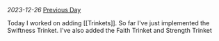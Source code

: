 *2023-12-26*
[Previous Day](Daily%20Notes/Day%2018-4)

Today I worked on adding [[Trinkets]]. So far I've just implemented the Swiftness 
Trinket. I've also added the Faith Trinket and Strength Trinket